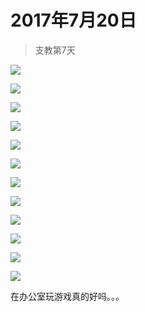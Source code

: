 <script src="../../../js/lazysize.min.js"></script>
<script src="../../../js/head.js"></script>
<link href="../../../css/style.css" rel="stylesheet" >

# 2017年7月20日

> 支教第7天

![](https://yumiao-static.oss-cn-beijing.aliyuncs.com/image/2017/07/20/img_1.JPG?x-oss-process=style/small)

![](https://yumiao-static.oss-cn-beijing.aliyuncs.com/image/2017/07/20/img_2.JPG?x-oss-process=style/small)

![](https://yumiao-static.oss-cn-beijing.aliyuncs.com/image/2017/07/20/img_3.JPG?x-oss-process=style/small)

![](https://yumiao-static.oss-cn-beijing.aliyuncs.com/image/2017/07/20/img_4.JPG?x-oss-process=style/small)

![](https://yumiao-static.oss-cn-beijing.aliyuncs.com/image/2017/07/20/img_5.JPG?x-oss-process=style/small)

![](https://yumiao-static.oss-cn-beijing.aliyuncs.com/image/2017/07/20/img_6.JPG?x-oss-process=style/small)

![](https://yumiao-static.oss-cn-beijing.aliyuncs.com/image/2017/07/20/img_7.JPG?x-oss-process=style/small)

![](https://yumiao-static.oss-cn-beijing.aliyuncs.com/image/2017/07/20/img_8.JPG?x-oss-process=style/small)

![](https://yumiao-static.oss-cn-beijing.aliyuncs.com/image/2017/07/20/img_9.JPG?x-oss-process=style/small)

![](https://yumiao-static.oss-cn-beijing.aliyuncs.com/image/2017/07/20/img_10.JPG?x-oss-process=style/small)

![](https://yumiao-static.oss-cn-beijing.aliyuncs.com/image/2017/07/20/img_11.JPG?x-oss-process=style/small)

![](https://yumiao-static.oss-cn-beijing.aliyuncs.com/image/2017/07/20/img_12.JPG?x-oss-process=style/small)

在办公室玩游戏真的好吗。。。

<script src="../../../js/x-oss-process.js"></script>
